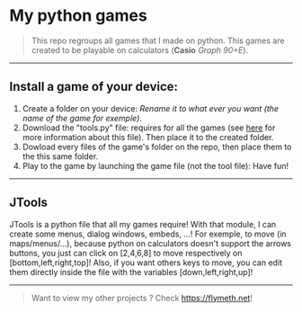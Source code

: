 # My python games
> This repo regroups all games that I made on python.
> This games are created to be playable on calculators (**Casio** *Graph 90+E*).
---
## Install a game of your device:
1. Create a folder on your device: *Rename it to what ever you want (the name of the game for exemple)*.
2. Download the "tools.py" file: requires for all the games (see [here](#JTools) for more information about this file). Then place it to the created folder.
3. Dowload every files of the game's folder on the repo, then place them to the this same folder.
4. Play to the game by launching the game file (not the tool file): Have fun!
---
## JTools
JTools is a python file that all my games require! With that module, I can create some menus, dialog windows, embeds, ...!
For exemple, to move (in maps/menus/...), because python on calculators doesn't support the arrows buttons, you just can click on [2,4,6,8] to move respectively on [bottom,left,right,top]!
Also, if you want others keys to move, you can edit them directly inside the file with the variables [down,left,right,up]!

---
> Want to view my other projects ?
> Check https://flymeth.net!
